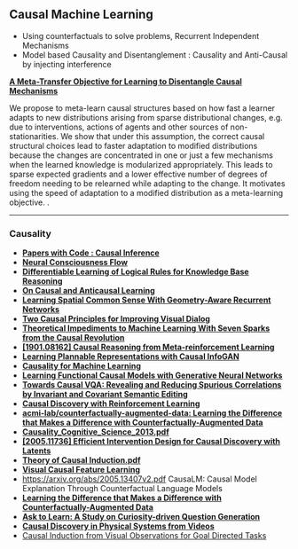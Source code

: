 ## Causal Machine Learning

- Using counterfactuals to solve problems, Recurrent Independent Mechanisms
- Model based Causality and Disentanglement : Causality and Anti-Causal by injecting interference

[**A Meta-Transfer Objective for Learning to Disentangle Causal Mechanisms**](https://arxiv.org/abs/1901.10912)

We propose to meta-learn causal structures based on how fast a learner adapts to new distributions arising from sparse distributional changes, e.g. due to interventions, actions of agents and other sources of non-stationarities. We show that under this assumption, the correct causal structural choices lead to faster adaptation to modified distributions because the changes are concentrated in one or just a few mechanisms when the learned knowledge is modularized appropriately. This leads to sparse expected gradients and a lower effective number of degrees of freedom needing to be relearned while adapting to the change. It motivates using the speed of adaptation to a modified distribution as a meta-learning objective. .

---

### Causality

- [**Papers with Code : Causal Inference**](https://paperswithcode.com/task/causal-inference)
- [**Neural Consciousness Flow**](https://arxiv.org/abs/1905.13049.pdf)
- [**Differentiable Learning of Logical Rules for Knowledge Base Reasoning**](http://papers.nips.cc/paper/6826-differentiable-learning-of-logical-rules-for-knowledge-base-reasoning.pdf)
- [**On Causal and Anticausal Learning**](https://icml.cc/2012/papers/625.pdf)
- [**Learning Spatial Common Sense With Geometry-Aware Recurrent Networks**](http://openaccess.thecvf.com/content_CVPR_2019/html/Tung_Learning_Spatial_Common_Sense_With_Geometry-Aware_Recurrent_Networks_CVPR_2019_paper.html)
- [**Two Causal Principles for Improving Visual Dialog**](https://arxiv.org/abs/1911.10496.pdf)
- [**Theoretical Impediments to Machine Learning With Seven Sparks from the Causal Revolution**](https://arxiv.org/abs/1801.04016.pdf)
- [**[1901.08162] Causal Reasoning from Meta-reinforcement Learning**](https://arxiv.org/abs/1901.08162)
- [**Learning Plannable Representations with Causal InfoGAN**](https://arxiv.org/abs/1807.09341.pdf)
- [**Causality for Machine Learning**](https://arxiv.org/abs/1911.10500.pdf)
- [**Learning Functional Causal Models with Generative Neural Networks**](https://arxiv.org/abs/1709.05321.pdf)
- [**Towards Causal VQA: Revealing and Reducing Spurious Correlations by Invariant and Covariant Semantic Editing**](https://arxiv.org/abs/1912.07538v1.pdf)
- [**Causal Discovery with Reinforcement Learning**](https://openreview.net/forum?id=S1g2skStPB)
- [**acmi-lab/counterfactually-augmented-data: Learning the Difference that Makes a Difference with Counterfactually-Augmented Data**](https://github.com/acmi-lab/counterfactually-augmented-data)
- [**Causality_Cognitive_Science_2013.pdf**](http://www.stat.ucla.edu/~sczhu/papers/Conf_2013/Causality_Cognitive_Science_2013.pdf)
- [**[2005.11736] Efficient Intervention Design for Causal Discovery with Latents**](https://arxiv.org/abs/2005.11736)
- [**Theory of Causal Induction.pdf**](https://cocosci.princeton.edu/tom/papers/tbci.pdf)
- [**Visual Causal Feature Learning**](http://www.its.caltech.edu/~fehardt/papers/CPE_UAI2015.pdf)
- https://arxiv.org/abs/2005.13407v2.pdf CausaLM: Causal Model Explanation Through Counterfactual Language Models
- [**Learning the Difference that Makes a Difference with Counterfactually-Augmented Data**](https://arxiv.org/abs/1909.12434.pdf)
- [**Ask to Learn: A Study on Curiosity-driven Question Generation**](https://arxiv.org/abs/1911.03350v1.pdf)
- [**Causal Discovery in Physical Systems from Videos**](https://yunzhuli.github.io/V-CDN/)
- [Causal Induction from Visual Observations for Goal Directed Tasks](https://arxiv.org/abs/1910.01751.pdf)
